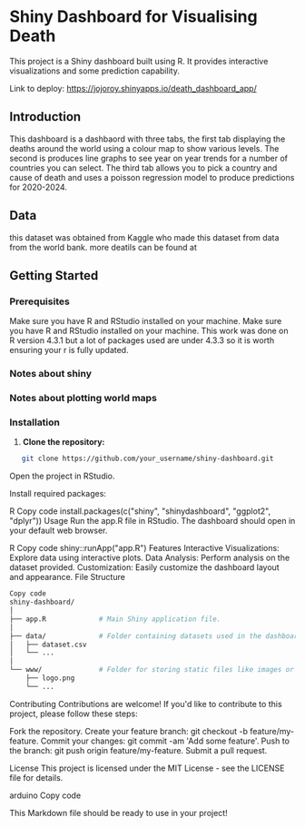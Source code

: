 # Shiny Dashboard for Visualising Death

This project is a Shiny dashboard built using R. It provides interactive visualizations and some prediction capability.

Link to deploy: https://jojoroy.shinyapps.io/death_dashboard_app/

## Introduction 
This dashboard is a dashbaord with three tabs, the first tab displaying the deaths around the world using a colour map to show various levels. The second is produces line graphs to see year on year trends for a number of countries you can select. The third tab allows you to pick a country and cause of death and uses a poisson regression model to produce predictions for 2020-2024.

## Data
this dataset was obtained from Kaggle who made this dataset from data from the world bank. more deatils can be found at


## Getting Started

### Prerequisites

Make sure you have R and RStudio installed on your machine. Make sure you have R and RStudio installed on your machine. This work was done on R version 4.3.1 but a lot of packages used are under 4.3.3 so it is worth ensuring your r is fully updated.

### Notes about shiny

### Notes about plotting world maps

### Installation

1. **Clone the repository:**

```bash
   git clone https://github.com/your_username/shiny-dashboard.git
```

Open the project in RStudio.

Install required packages:

R
Copy code
install.packages(c("shiny", "shinydashboard", "ggplot2", "dplyr"))
Usage
Run the app.R file in RStudio. The dashboard should open in your default web browser.

R
Copy code
shiny::runApp("app.R")
Features
Interactive Visualizations: Explore data using interactive plots.
Data Analysis: Perform analysis on the dataset provided.
Customization: Easily customize the dashboard layout and appearance.
File Structure
```bash
Copy code
shiny-dashboard/
│
├── app.R             # Main Shiny application file.
│
├── data/             # Folder containing datasets used in the dashboard.
│   ├── dataset.csv
│   └── ...
│
└── www/              # Folder for storing static files like images or CSS stylesheets.
    ├── logo.png
    └── ...
```
Contributing
Contributions are welcome! If you'd like to contribute to this project, please follow these steps:

Fork the repository.
Create your feature branch: git checkout -b feature/my-feature.
Commit your changes: git commit -am 'Add some feature'.
Push to the branch: git push origin feature/my-feature.
Submit a pull request.



License
This project is licensed under the MIT License - see the LICENSE file for details.

arduino
Copy code

This Markdown file should be ready to use in your project!





